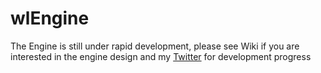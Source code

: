 # wlEngine

The Engine is still under rapid development, please see Wiki if you are interested in the engine design and my [Twitter](https://twitter.com/jjiangweilan) for development progress
